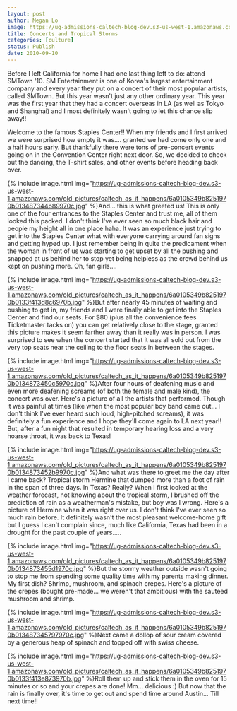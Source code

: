 ```yaml
---
layout: post
author: Megan Lo
image: https://ug-admissions-caltech-blog-dev.s3-us-west-1.amazonaws.com/old_pictures/caltech_as_it_happens/6a0105349b8251970b0133f413d4a3970b.jpg
title: Concerts and Tropical Storms
categories: [culture]
status: Publish
date: 2010-09-10
---
```


Before I left California for home I had one last thing left to do: attend SMTown '10. SM Entertainment is one of Korea's largest entertainment company and every year they put on a concert of their most popular artists, called SMTown. But this year wasn't just any other ordinary year. This year was the first year that they had a concert overseas in LA (as well as Tokyo and Shanghai) and I most definitely wasn't going to let this chance slip away!!

Welcome to the famous Staples Center!! When my friends and I first arrived we were surprised how empty it was.... granted we had come only one and a half hours early. But thankfully there were tons of pre-concert events going on in the Convention Center right next door. So, we decided to check out the dancing, the T-shirt sales, and other events before heading back over.


{% include image.html img="https://ug-admissions-caltech-blog-dev.s3-us-west-1.amazonaws.com/old_pictures/caltech_as_it_happens/6a0105349b8251970b013487344b89970c.jpg" %}And... this is what greeted us! This is only one of the four entrances to the Staples Center and trust me, all of them looked this packed. I don't think I've ever seen so much black hair and people my height all in one place haha. It was an experience just trying to get into the Staples Center what with everyone carrying around fan signs and getting hyped up. I just remember being in quite the predicament when the woman in front of us was starting to get upset by all the pushing and snapped at us behind her to stop yet being helpless as the crowd behind us kept on pushing more. Oh, fan girls....


{% include image.html img="https://ug-admissions-caltech-blog-dev.s3-us-west-1.amazonaws.com/old_pictures/caltech_as_it_happens/6a0105349b8251970b0133f413d8c6970b.jpg" %}But after nearly 45 minutes of waiting and pushing to get in, my friends and I were finally able to get into the Staples Center and find our seats. For $80 (plus all the convenience fees Ticketmaster tacks on) you can get relatively close to the stage, granted this picture makes it seem farther away than it really was in person. I was surprised to see when the concert started that it was all sold out from the very top seats near the ceiling to the floor seats in between the stages.


{% include image.html img="https://ug-admissions-caltech-blog-dev.s3-us-west-1.amazonaws.com/old_pictures/caltech_as_it_happens/6a0105349b8251970b0134873450c5970c.jpg" %}After four hours of deafening music and even more deafening screams (of both the female and male kind), the concert was over. Here's a picture of all the artists that performed. Though it was painful at times (like when the most popular boy band came out... I don't think I've ever heard such loud, high-pitched screams), it was definitely a fun experience and I hope they'll come again to LA next year!!
But, after a fun night that resulted in temporary hearing loss and a very hoarse throat, it was back to Texas!


{% include image.html img="https://ug-admissions-caltech-blog-dev.s3-us-west-1.amazonaws.com/old_pictures/caltech_as_it_happens/6a0105349b8251970b0134873452b9970c.jpg" %}And what was there to greet me the day after I came back? Tropical storm Hermine that dumped more than a foot of rain in the span of three days. In Texas? Really? When I first looked at the weather forecast, not knowing about the tropical storm, I brushed off the prediction of rain as a weatherman's mistake, but boy was I wrong. Here's a picture of Hermine when it was right over us. I don't think I've ever seen so much rain before. It definitely wasn't the most pleasant welcome-home gift but I guess I can't complain since, much like California, Texas had been in a drought for the past couple of years.....


{% include image.html img="https://ug-admissions-caltech-blog-dev.s3-us-west-1.amazonaws.com/old_pictures/caltech_as_it_happens/6a0105349b8251970b0134873455d1970c.jpg" %}But the stormy weather outside wasn't going to stop me from spending some quality time with my parents making dinner. My first dish? Shrimp, mushroom, and spinach crepes. Here's a picture of the crepes (bought pre-made... we weren't that ambitious) with the sauteed mushroom and shrimp.


{% include image.html img="https://ug-admissions-caltech-blog-dev.s3-us-west-1.amazonaws.com/old_pictures/caltech_as_it_happens/6a0105349b8251970b013487345797970c.jpg" %}Next came a dollop of sour cream covered by a generous heap of spinach and topped off with swiss cheese.


{% include image.html img="https://ug-admissions-caltech-blog-dev.s3-us-west-1.amazonaws.com/old_pictures/caltech_as_it_happens/6a0105349b8251970b0133f413e873970b.jpg" %}Roll them up and stick them in the oven for 15 minutes or so and your crepes are done! Mm... delicious :)
But now that the rain is finally over, it's time to get out and spend time around Austin... Till next time!!
